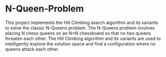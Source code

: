 # N-Queen-Problem
This project implements the Hill Climbing search algorithm and its variants to solve the classic N-Queens problem. The N-Queens problem involves placing N chess queens on an N×N chessboard so that no two queens threaten each other. The Hill Climbing algorithm and its variants are used to intelligently explore the solution space and find a configuration where no queens attack each other.
